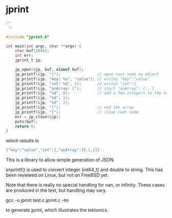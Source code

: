 # jprint

```c
/*
 */

#include "jprint.h"

int main(int argc, char **argv) {
    char buf[2048];
    int err;
    jprint_t jp;

    jp_open(&jp, buf, sizeof buf);
    jp_printf(&jp, "{");                // open root node as object 
    jp_printf(&jp, "key: %s", "value"); // writes "key":"value"
    jp_printf(&jp, "int: %d", 1);       // writes "int":1
    jp_printf(&jp, "anArray: [");       // start "anArray": [...] 
    jp_printf(&jp, "%d", 0);            // add a few integers to the array
    jp_printf(&jp, "%d", 1);
    jp_printf(&jp, "%d", 2);
    jp_printf(&jp, "]");                // end the array
    jp_printf(&jp, "}");                // close root node
    err = jp_close(&jp);
    puts(buf);
    return 0;
}
```

which results in

```c
{"key":"value","int":1,"anArray":[0,1,2]}
```

This is a library to allow simple generation of JSON.

snprintf() is used to convert integer (int64\_t) and double to string. This has been reviewed on Linux, but not on FreeBSD yet.

Note that there is really no special handling for nan, or infinity. These cases are produced in the test, but handling may vary.

gcc -o jprint test.c jprint.c -lm

to generate jprint, which illustrates the tektonics.

